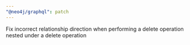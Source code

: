 ```yaml
---
"@neo4j/graphql": patch
---
```


Fix incorrect relationship direction when performing a delete operation nested under a delete operation
